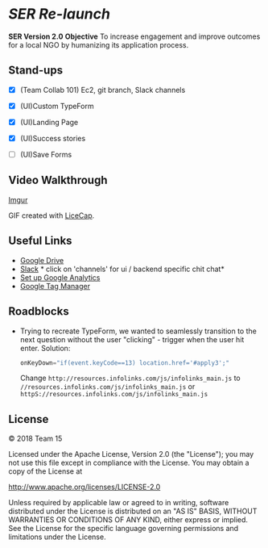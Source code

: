 # *SER Re-launch*
**SER Version 2.0**
**Objective** To increase engagement and improve outcomes for a local NGO by humanizing its application process.

## Stand-ups
- [x] (Team Collab 101) Ec2, git branch, Slack channels
- [x] (UI)Custom TypeForm
- [x] (UI)Landing Page
- [x] (UI)Success stories
- [ ] (UI)Save Forms


## Video Walkthrough
[Imgur](https://i.imgur.com/YSbZQpk.gifv)

GIF created with [LiceCap](http://www.cockos.com/licecap/).

## Useful Links
- [Google Drive](https://drive.google.com/drive/folders/1P4z_fL-Z9N9C26eXp3SxL6rPmiktp5zt?usp=sharing)
- [Slack](https://join.slack.com/t/cfg-group15/shared_invite/enQtNDQ5ODQ5NzE2NzIwLTk2MjlkNmY4ZjhhOTNiMWYxOWY5ZDBlNzg3MTFhNDc2ZDA2YTEyZjcwY2I0ZjIyYzgxOTJlZGEzYmJmNjI0Njg) * click on 'channels' for ui / backend specific chit chat*
- [Set up Google Analytics](https://www.youtube.com/watch?v=mXcQ7rVn3ro)
- [Google Tag Manager](https://www.youtube.com/watch?v=WACCJaKPeGk)


## Roadblocks
- Trying to recreate TypeForm, we wanted to seamlessly transition to the next question without the user "clicking" - trigger when the user hit enter. Solution:
    ```javascript
    onKeyDown="if(event.keyCode==13) location.href='#apply3';"
    ```

   Change `http://resources.infolinks.com/js/infolinks_main.js` to `//resources.infolinks.com/js/infolinks_main.js` or `httpS://resources.infolinks.com/js/infolinks_main.js`


## License
© 2018 Team 15

Licensed under the Apache License, Version 2.0 (the "License"); you may not use this file except in compliance with the License. You may obtain a copy of the License at

http://www.apache.org/licenses/LICENSE-2.0

Unless required by applicable law or agreed to in writing, software distributed under the License is distributed on an "AS IS" BASIS, WITHOUT WARRANTIES OR CONDITIONS OF ANY KIND, either express or implied. See the License for the specific language governing permissions and limitations under the License.
